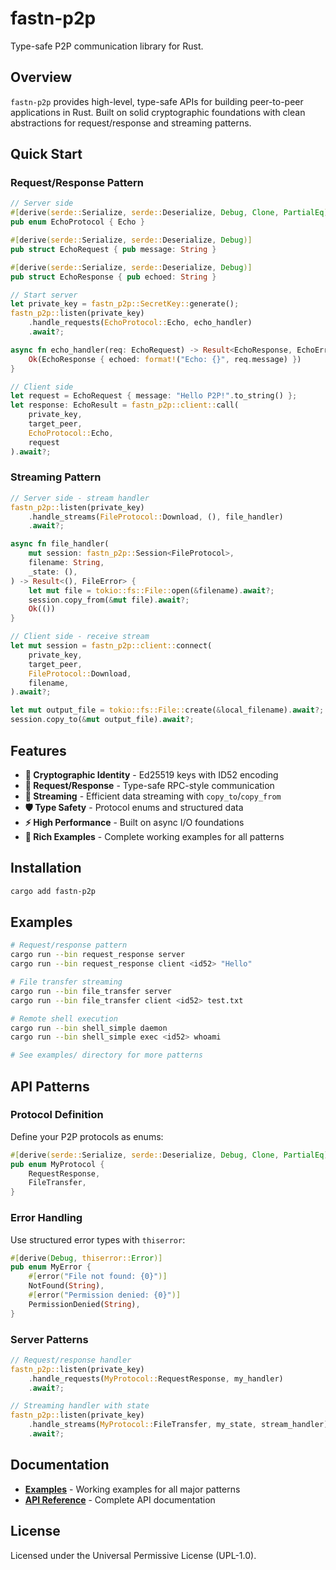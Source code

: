 # fastn-p2p

Type-safe P2P communication library for Rust.

## Overview

`fastn-p2p` provides high-level, type-safe APIs for building peer-to-peer applications in Rust. Built on solid cryptographic foundations with clean abstractions for request/response and streaming patterns.

## Quick Start

### Request/Response Pattern

```rust
// Server side
#[derive(serde::Serialize, serde::Deserialize, Debug, Clone, PartialEq)]
pub enum EchoProtocol { Echo }

#[derive(serde::Serialize, serde::Deserialize, Debug)]
pub struct EchoRequest { pub message: String }

#[derive(serde::Serialize, serde::Deserialize, Debug)]
pub struct EchoResponse { pub echoed: String }

// Start server
let private_key = fastn_p2p::SecretKey::generate();
fastn_p2p::listen(private_key)
    .handle_requests(EchoProtocol::Echo, echo_handler)
    .await?;

async fn echo_handler(req: EchoRequest) -> Result<EchoResponse, EchoError> {
    Ok(EchoResponse { echoed: format!("Echo: {}", req.message) })
}
```

```rust
// Client side
let request = EchoRequest { message: "Hello P2P!".to_string() };
let response: EchoResult = fastn_p2p::client::call(
    private_key, 
    target_peer, 
    EchoProtocol::Echo, 
    request
).await?;
```

### Streaming Pattern

```rust
// Server side - stream handler
fastn_p2p::listen(private_key)
    .handle_streams(FileProtocol::Download, (), file_handler)
    .await?;

async fn file_handler(
    mut session: fastn_p2p::Session<FileProtocol>,
    filename: String,
    _state: (),
) -> Result<(), FileError> {
    let mut file = tokio::fs::File::open(&filename).await?;
    session.copy_from(&mut file).await?;
    Ok(())
}
```

```rust
// Client side - receive stream
let mut session = fastn_p2p::client::connect(
    private_key,
    target_peer,
    FileProtocol::Download,
    filename,
).await?;

let mut output_file = tokio::fs::File::create(&local_filename).await?;
session.copy_to(&mut output_file).await?;
```

## Features

- **🔐 Cryptographic Identity** - Ed25519 keys with ID52 encoding
- **📡 Request/Response** - Type-safe RPC-style communication
- **🌊 Streaming** - Efficient data streaming with `copy_to`/`copy_from`
- **🛡️ Type Safety** - Protocol enums and structured data
- **⚡ High Performance** - Built on async I/O foundations
- **📝 Rich Examples** - Complete working examples for all patterns

## Installation

```bash
cargo add fastn-p2p
```

## Examples

```bash
# Request/response pattern
cargo run --bin request_response server
cargo run --bin request_response client <id52> "Hello"

# File transfer streaming
cargo run --bin file_transfer server
cargo run --bin file_transfer client <id52> test.txt

# Remote shell execution  
cargo run --bin shell_simple daemon
cargo run --bin shell_simple exec <id52> whoami

# See examples/ directory for more patterns
```

## API Patterns

### Protocol Definition

Define your P2P protocols as enums:

```rust
#[derive(serde::Serialize, serde::Deserialize, Debug, Clone, PartialEq)]
pub enum MyProtocol {
    RequestResponse,
    FileTransfer,
}
```

### Error Handling

Use structured error types with `thiserror`:

```rust
#[derive(Debug, thiserror::Error)]
pub enum MyError {
    #[error("File not found: {0}")]
    NotFound(String),
    #[error("Permission denied: {0}")]
    PermissionDenied(String),
}
```

### Server Patterns

```rust
// Request/response handler
fastn_p2p::listen(private_key)
    .handle_requests(MyProtocol::RequestResponse, my_handler)
    .await?;

// Streaming handler with state
fastn_p2p::listen(private_key)
    .handle_streams(MyProtocol::FileTransfer, my_state, stream_handler)
    .await?;
```

## Documentation

- **[Examples](./examples/)** - Working examples for all major patterns
- **[API Reference](https://docs.rs/fastn-p2p)** - Complete API documentation

## License

Licensed under the Universal Permissive License (UPL-1.0).